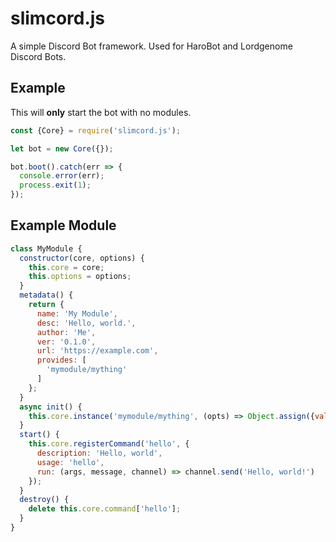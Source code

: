 # slimcord.js

A simple Discord Bot framework. Used for HaroBot and Lordgenome Discord Bots.

## Example
This will **only** start the bot with no modules.
```js
const {Core} = require('slimcord.js');

let bot = new Core({});

bot.boot().catch(err => {
  console.error(err);
  process.exit(1);
});
```

## Example Module
```js
class MyModule {
  constructor(core, options) {
    this.core = core;
    this.options = options;
  }
  metadata() {
    return {
      name: 'My Module',
      desc: 'Hello, world.',
      author: 'Me',
      ver: '0.1.0',
      url: 'https://example.com',
      provides: [
        'mymodule/mything'
      ]
    };
  }
  async init() {
    this.core.instance('mymodule/mything', (opts) => Object.assign({val: 'Hello, world'}, opts));
  }
  start() {
    this.core.registerCommand('hello', {
      description: 'Hello, world',
      usage: 'hello',
      run: (args, message, channel) => channel.send('Hello, world!')
    });
  }
  destroy() {
    delete this.core.command['hello'];
  }
}
```
